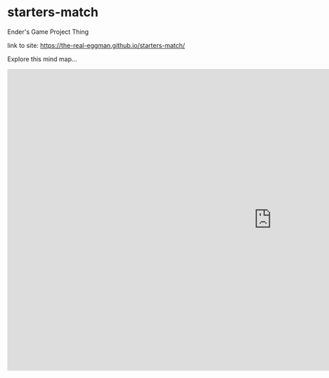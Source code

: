 # starters-match
Ender's Game Project Thing

link to site: https://the-real-eggman.github.io/starters-match/

Explore this mind map...

<iframe width="1200.5" height="685.5" seamless frameborder="0" scrolling="no" src="https://atlas.mindmup.com/2022/02/ab4303a0949011ec89fbfbd0bd7dad0f/ender_s_game_test/index.html"></iframe>
